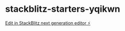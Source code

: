# stackblitz-starters-yqikwn

[Edit in StackBlitz next generation editor ⚡️](https://stackblitz.com/~/github.com/safa12/stackblitz-starters-yqikwn)